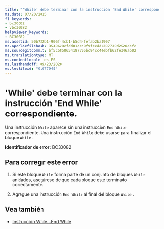 ```yaml
---
title: "'While' debe terminar con la instrucción 'End While' correspondiente."
ms.date: 07/20/2015
f1_keywords:
- bc30082
- vbc30082
helpviewer_keywords:
- BC30082
ms.assetid: 50b722b1-906f-4cb1-b5d4-fefab2ba3907
ms.openlocfilehash: 3540628cfdd81eee0f9fccdd1307730d2520defe
ms.sourcegitcommit: bf5c5850654187705bc94cc40ebfb62fe346ab02
ms.translationtype: MT
ms.contentlocale: es-ES
ms.lasthandoff: 09/23/2020
ms.locfileid: "91077948"
---
```

# <a name="while-must-end-with-a-matching-end-while"></a>'While' debe terminar con la instrucción 'End While' correspondiente.

Una instrucción `While` aparece sin una instrucción `End While` correspondiente. Una instrucción `End While` debe usarse para finalizar el bloque `While` .  
  
 **Identificador de error:** BC30082  
  
## <a name="to-correct-this-error"></a>Para corregir este error  
  
1. Si este bloque `While` forma parte de un conjunto de bloques `While` anidados, asegúrese de que cada bloque esté terminado correctamente.  
  
2. Agregue una instrucción `End While` al final del bloque `While` .  
  
## <a name="see-also"></a>Vea también

- [Instrucción While...End While](../language-reference/statements/while-end-while-statement.md)
